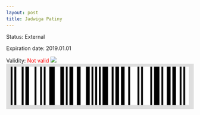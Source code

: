 ```yaml
---
layout: post
title: Jadwiga Patiny
---
```


Status: External

Expiration date: 2019.01.01

Validity: <font color="red"> Not valid</font> 
![](/members/img/Jadwiga_Patiny.png)
![](/members/img/bar.png)

